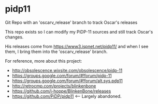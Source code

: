 # pidp11
Git Repo with an 'oscarv_release' branch to track Oscar's releases

This repo exists so I can modify my PiDP-11 sources and still track Oscar's changes.

His releases come from https://www3.ispnet.net/pidp11/ and when I see them, I bring them into the 'oscarv_release' branch.

For reference, more about this project:
* http://obsolescence.wixsite.com/obsolescence/pidp-11
* https://groups.google.com/forum/#!forum/pidp-11
* https://groups.google.com/forum/#!forum/alt.sys.pdp11
* http://retrocmp.com/projects/blinkenbone
* https://github.com/j-hoppe/BlinkenBone/releases
* https://github.com/PiDP/pidp11  <-- Largely abandoned.
